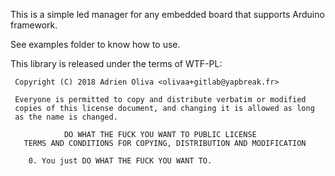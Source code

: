 This is a simple led manager for any embedded board that supports Arduino
framework.

See examples folder to know how to use.

This library is released under the terms of WTF-PL:

```
 Copyright (C) 2018 Adrien Oliva <olivaa+gitlab@yapbreak.fr>

 Everyone is permitted to copy and distribute verbatim or modified
 copies of this license document, and changing it is allowed as long
 as the name is changed.

            DO WHAT THE FUCK YOU WANT TO PUBLIC LICENSE
   TERMS AND CONDITIONS FOR COPYING, DISTRIBUTION AND MODIFICATION

    0. You just DO WHAT THE FUCK YOU WANT TO.
```

